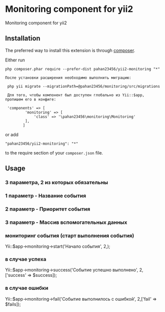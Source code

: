Monitoring component for yii2
=============================
Monitoring component for yii2

Installation
------------

The preferred way to install this extension is through [composer](http://getcomposer.org/download/).

Either run

```
php composer.phar require --prefer-dist pahan23456/yii2-monitoring "*"

После установки расширения необходимо выполнить миграцию:

 php yii migrate --migrationPath=@pahan23456/monitoring/src/migrations
 
 Для того, чтобы компонент был доступен глобально из Yii::$app, пропишем его в конфиге:
 
 'components' => [
         'monitoring' => [
             'class' => '\pahan23456\monitoring\Monitoring'
         ],
        ]
```

or add

```
"pahan23456/yii2-monitoring": "*"
```

to the require section of your `composer.json` file.

Usage
-----
### 3 параметра, 2 из которых обязательны 
### 1 параметр - Название события
### 2 параметр - Приоритет события
### 3 параметр - Массив вспомогательных данных
### мониторинг события (старт выполнения события)
Yii::$app->monitoring->start('Начало события', 2,);
<!-- Здесь код события -->
### в случае успеха
Yii::$app->monitoring->success('Событие успешно выполнено', 2,['success' => $success]);
### в случае ошибки 
Yii::$app->monitoring->fail('Событие выполнилось с ошибкой', 2,['fail' => $fails]);